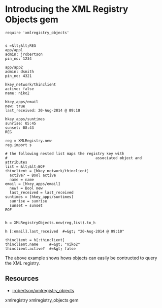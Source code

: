 # Introducing the XML Registry Objects gem


    require 'xmlregistry_objects'


    s =&lt;&lt;REG
    app/app1
    admin: jrobertson
    pin_no: 1234

    app/app2
    admin: dsmith
    pin_no: 4321

    hkey_network/thinclient
    active: false
    name: niko2

    hkey_apps/email
    new: true
    last_received: 20-Aug-2014 @ 09:10

    hkey_apps/suntimes
    sunrise: 05:45
    sunset: 08:43
    REG

    reg = XMLRegistry.new 
    reg.import s

    # the following nested list maps the registry key with 
    #                                        associated object and attributes
    list = &lt;&lt;EOF
    thinclient = [hkey_network/thinclient]
      active? = Bool active
      name = name
    email = [hkey_apps/email]
      new? = Bool new
      last_received = last_received
    suntimes = [hkey_apps/suntimes]
      sunrise = sunrise
      sunset = sunset
    EOF
     

    h = XMLRegistryObjects.new(reg,list).to_h

    h [:email].last_received  #=&gt; "20-Aug-2014 @ 09:10" 

    thinclient = h[:thinclient]
    thinclient.name     #=&gt; "niko2" 
    thinclient.active?  #=&gt; false 


The above example shows hows objects can easily be contructed to query the XML registry.

## Resources

* [jrobertson/xmlregistry_objects](https://github.com/jrobertson/xmlregistry_objects)

xmlregistry xmlregistry_objects gem
